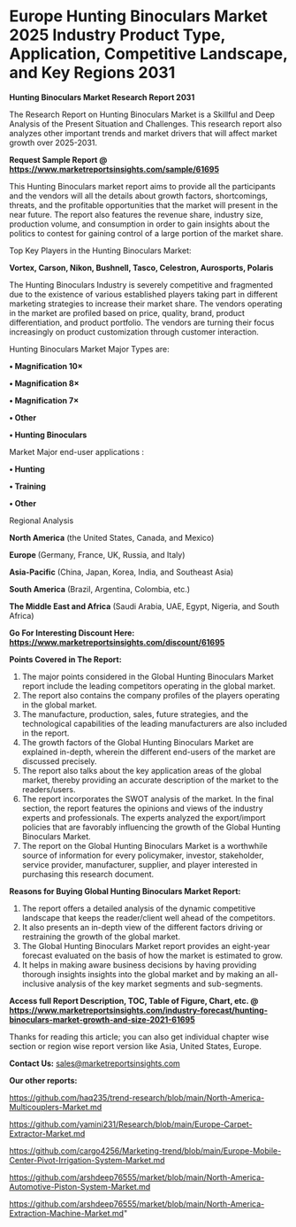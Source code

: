 # Europe Hunting Binoculars Market 2025 Industry Product Type, Application, Competitive Landscape, and Key Regions 2031

<strong>Hunting Binoculars Market Research Report 2031</strong>

The Research Report on Hunting Binoculars Market is a Skillful and Deep Analysis of the Present Situation and Challenges. This research report also analyzes other important trends and market drivers that will affect market growth over 2025-2031.

<strong>Request Sample Report @ <a href=https://www.marketreportsinsights.com/sample/61695>https://www.marketreportsinsights.com/sample/61695</a></strong>

This Hunting Binoculars market report aims to provide all the participants and the vendors will all the details about growth factors, shortcomings, threats, and the profitable opportunities that the market will present in the near future. The report also features the revenue share, industry size, production volume, and consumption in order to gain insights about the politics to contest for gaining control of a large portion of the market share.

Top Key Players in the Hunting Binoculars Market:

<strong>Vortex, Carson, Nikon, Bushnell, Tasco, Celestron, Aurosports, Polaris</strong>

The Hunting Binoculars Industry is severely competitive and fragmented due to the existence of various established players taking part in different marketing strategies to increase their market share. The vendors operating in the market are profiled based on price, quality, brand, product differentiation, and product portfolio. The vendors are turning their focus increasingly on product customization through customer interaction.

Hunting Binoculars Market Major Types are:

<strong>• Magnification 10×

• Magnification 8×

• Magnification 7×

• Other

• Hunting Binoculars</strong>

Market Major end-user applications :

<strong>• Hunting

• Training

• Other</strong>

Regional Analysis

</u><strong><b>North America</b></strong> (the United States, Canada, and Mexico)

<strong><b>Europe </b></strong>(Germany, France, UK, Russia, and Italy)

<strong><b>Asia-Pacific</b></strong> (China, Japan, Korea, India, and Southeast Asia)

<strong><b>South America</b></strong> (Brazil, Argentina, Colombia, etc.)

<strong><b>The Middle East and Africa</b></strong> (Saudi Arabia, UAE, Egypt, Nigeria, and South Africa)

<strong>Go For Interesting Discount Here: <a href=https://www.marketreportsinsights.com/discount/61695>https://www.marketreportsinsights.com/discount/61695</a></strong>

<strong>Points Covered in The Report:</strong>
<ol>
  <li>The major points considered in the Global Hunting Binoculars Market report include the leading competitors operating in the global market.</li>
  <li>The report also contains the company profiles of the players operating in the global market.</li>
  <li>The manufacture, production, sales, future strategies, and the technological capabilities of the leading manufacturers are also included in the report.</li>
  <li>The growth factors of the Global Hunting Binoculars Market are explained in-depth, wherein the different end-users of the market are discussed precisely.</li>
  <li>The report also talks about the key application areas of the global market, thereby providing an accurate description of the market to the readers/users.</li>
  <li>The report incorporates the SWOT analysis of the market. In the final section, the report features the opinions and views of the industry experts and professionals. The experts analyzed the export/import policies that are favorably influencing the growth of the Global Hunting Binoculars Market.</li>
  <li>The report on the Global Hunting Binoculars Market is a worthwhile source of information for every policymaker, investor, stakeholder, service provider, manufacturer, supplier, and player interested in purchasing this research document.</li>
</ol>
<strong>Reasons for Buying Global Hunting Binoculars Market Report:</strong>

<ol>
  <li>The report offers a detailed analysis of the dynamic competitive landscape that keeps the reader/client well ahead of the competitors.</li>
  <li>It also presents an in-depth view of the different factors driving or restraining the growth of the global market.</li>
  <li>The Global Hunting Binoculars Market report provides an eight-year forecast evaluated on the basis of how the market is estimated to grow.</li>
  <li>It helps in making aware business decisions by having providing thorough insights insights into the global market and by making an all-inclusive analysis of the key market segments and sub-segments.</li>
</ol>
<strong>Access full Report Description, TOC, Table of Figure, Chart, etc. @ <a href=https://www.marketreportsinsights.com/industry-forecast/hunting-binoculars-market-growth-and-size-2021-61695>https://www.marketreportsinsights.com/industry-forecast/hunting-binoculars-market-growth-and-size-2021-61695</a></strong>


Thanks for reading this article; you can also get individual chapter wise section or region wise report version like Asia, United States, Europe.

<strong>Contact Us:</strong>
sales@marketreportsinsights.com

<strong>Our other reports:</strong>

<a href=https://github.com/haq235/trend-research/blob/main/North-America-Multicouplers-Market.md>https://github.com/haq235/trend-research/blob/main/North-America-Multicouplers-Market.md</a>

<a href=https://github.com/yamini231/Research/blob/main/Europe-Carpet-Extractor-Market.md>https://github.com/yamini231/Research/blob/main/Europe-Carpet-Extractor-Market.md</a>

<a href=https://github.com/cargo4256/Marketing-trend/blob/main/Europe-Mobile-Center-Pivot-Irrigation-System-Market.md>https://github.com/cargo4256/Marketing-trend/blob/main/Europe-Mobile-Center-Pivot-Irrigation-System-Market.md</a>

<a href=https://github.com/arshdeep76555/market/blob/main/North-America-Automotive-Piston-System-Market.md>https://github.com/arshdeep76555/market/blob/main/North-America-Automotive-Piston-System-Market.md</a>

<a href=https://github.com/arshdeep76555/market/blob/main/North-America-Extraction-Machine-Market.md>https://github.com/arshdeep76555/market/blob/main/North-America-Extraction-Machine-Market.md</a>"
